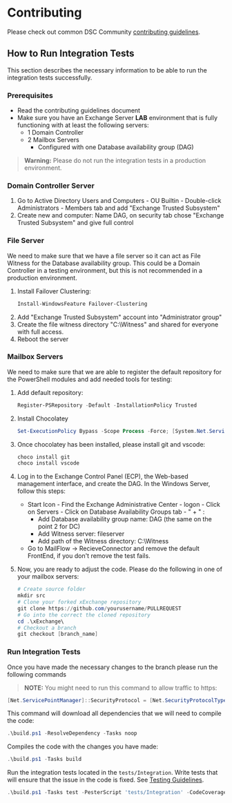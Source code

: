 # Contributing

Please check out common DSC Community [contributing guidelines](https://dsccommunity.org/guidelines/contributing).

## How to Run Integration Tests

This section describes the necessary information to be able to run the integration tests successfully.

### Prerequisites
 - Read the contributing guidelines document
 - Make sure you have an Exchange Server **LAB** environment that is fully functioning with at least the following servers:
    - 1 Domain Controller
    - 2 Mailbox Servers
        - Configured with one Database availability group (DAG)

> **Warning:** Please do not run the integration tests in a production environment.

### Domain Controller Server

1. Go to Active Directory Users and Computers - OU Builtin - Double-click Administrators - Members tab and add "Exchange Trusted Subsystem"
2. Create new and computer: Name DAG, on security tab chose "Exchange Trusted Subsystem" and give full control  

### File Server

We need to make sure that we have a file server so it can act as File Witness for the Database availability group. This could be a Domain Controller in a testing environment, but this is not recommended in a production environment.

1. Install Failover Clustering:
    ```powershell
    Install-WindowsFeature Failover-Clustering
    ```
2. Add "Exchange Trusted Subsystem" account into "Administrator group"
3. Create the file witness directory "C:\Witness" and shared for everyone with full access.
4. Reboot the server

### Mailbox Servers
We need to make sure that we are able to register the default repository for the PowerShell modules and add needed tools for testing:

1. Add default repository: 
    ```powershell
    Register-PSRepository -Default -InstallationPolicy Trusted
    ```
2. Install Chocolatey
    ```powershell
    Set-ExecutionPolicy Bypass -Scope Process -Force; [System.Net.ServicePointManager]::SecurityProtocol = [System.Net.ServicePointManager]::SecurityProtocol -bor 3072; iex ((New-Object System.Net.WebClient).DownloadString('https://chocolatey.org/install.ps1'))
    ```
3. Once chocolatey has been installed, please install git and vscode:
    ```powershell
    choco install git
    choco install vscode
    ```
4. Log in to the Exchange Control Panel (ECP), the Web-based management interface, and create the DAG. In the Windows Server, follow this steps:
    *  Start Icon - Find the Exchange Administrative Center - logon - Click on Servers - Click on Database Availability Groups tab - " + " :
        * Add Database availability group name: DAG (the same on the point 2 for DC)
        * Add Witness server: fileserver
        * Add path of the Witness directory: C:\Witness
    * Go to MailFlow -> RecieveConnector and remove the default FrontEnd, if you don't remove the test fails.

5. Now, you are ready to adjust the code. Please do the following in one of your mailbox servers:
    ```powershell
    # Create source folder
    mkdir src
    # Clone your forked xExchange repository
    git clone https://github.com/yourusername/PULLREQUEST
    # Go into the correct the cloned repository
    cd .\xExchange\
    # Checkout a branch
    git checkout [branch_name]
    ```
### Run Integration Tests

Once you have made the necessary changes to the branch please run the following commands 

> **NOTE:** You might need to run this command to allow traffic to https:

```powershell
[Net.ServicePointManager]::SecurityProtocol = [Net.SecurityProtocolType]::Tls12
```

This command will download all dependencies that we will need to compile the code:
```powershell
.\build.ps1 -ResolveDependency -Tasks noop
```

Compiles the code with the changes you have made:
```powershell
.\build.ps1 -Tasks build
```

Run the integration tests located in the `tests/Integration`. Write tests that will ensure that the issue in the code is fixed. See [Testing Guidelines](https://dsccommunity.org/guidelines/testing-guidelines/).

```powershell
.\build.ps1 -Tasks test -PesterScript 'tests/Integration' -CodeCoverageThreshold 0
```
